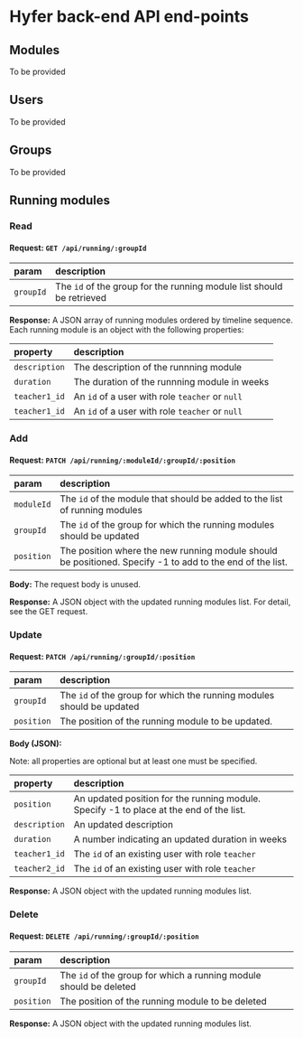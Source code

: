 # Hyfer back-end API end-points

## Modules

To be provided

## Users

To be provided

## Groups

To be provided

## Running modules

### Read

#### Request: `GET /api/running/:groupId`

| param | description |
| :------ | :----------- |
| `groupId` | The `id` of the group for the running module list should be retrieved |

**Response:** A JSON array of running modules ordered by timeline sequence. Each running module is an object with the following properties:

| property | description |
| :------- | :---------- |
| `description` | The description of the runnning module |
| `duration` | The duration of the runnning module in weeks |
| `teacher1_id` | An `id` of a user with role `teacher` or `null`|
| `teacher1_id` | An `id` of a user with role `teacher` or `null`|

### Add

#### Request: `PATCH /api/running/:moduleId/:groupId/:position`

| param | description |
| :------ | :----------- |
| `moduleId` | The `id` of the module that should be added to the list of running modules |
| `groupId` | The `id` of the group for which the running modules should be updated |
| `position`  | The position where the new running module should be positioned. Specify -1 to add to the end of the list. |

**Body:** The request body is unused. 

**Response:** A JSON object with the updated running modules list. For detail, see the GET request.

### Update

#### Request: `PATCH /api/running/:groupId/:position`

| param | description |
| :------ | :----------- |
| `groupId` | The `id` of the group for which the running modules should be updated |
| `position`  | The position of the running module to be updated. |

**Body (JSON):**

Note: all properties are optional but at least one must be specified.

| property | description |
| :------- | :---------- |
| `position` | An updated position for the running module. Specify -1 to place at the end of the list. |
| `description` | An updated description |
| `duration` | A number indicating an updated duration in weeks |
| `teacher1_id` | The `id` of an existing user with role `teacher` |
| `teacher2_id` | The `id` of an existing user with role `teacher` |

**Response:** A JSON object with the updated running modules list.

### Delete

#### Request: `DELETE /api/running/:groupId/:position`

| param | description |
| :------ | :----------- |
| `groupId` | The `id` of the group for which a running module should be deleted |
| `position`  | The position of the running module to be deleted |

**Response:** A JSON object with the updated running modules list.


